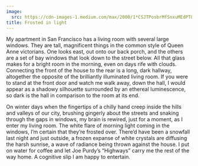 ```yaml
---
image:
  src: https://cdn-images-1.medium.com/max/2000/1*CSJTPosbrMfSnxuMEdPTQQ.jpeg
title: Frosted in light
---
```


My apartment in San Francisco has a living room with several large windows. They
are tall, magnificent things in the common style of Queen Anne victorians. One
looks east, out onto our back porch, and the others are a set of bay windows
that look down to the street below. All that glass makes for a bright room in
the morning, even on days rife with clouds. Connecting the front of the house to
the rear is a long, dark hallway, altogether the opposite of the brilliantly
illuminated living room. If you were to stand at the front door and watch me
walk away, down the hall, I would appear as a shadowy silhouette surrounded by
an ethereal luminescence, so dark is the hall in comparison to the room at its
end.

On winter days when the fingertips of a chilly hand creep inside the hills and
valleys of our city, brushing gingerly about the streets and snaking through the
gaps in windows, my brain is rewired, just for a moment, as I enter my living
room. The white flare of morning light coming in the windows, I’m certain that
they’re frosted over. There’d have been a snowfall last night and just outside,
a frozen expanse of white crystals are diffusing the harsh sunrise, a wave of
radiance being thrown against the house. I put on water for coffee and let Joe
Purdy’s “Highways” carry me the rest of the way home. A cognitive slip I am
happy to entertain.